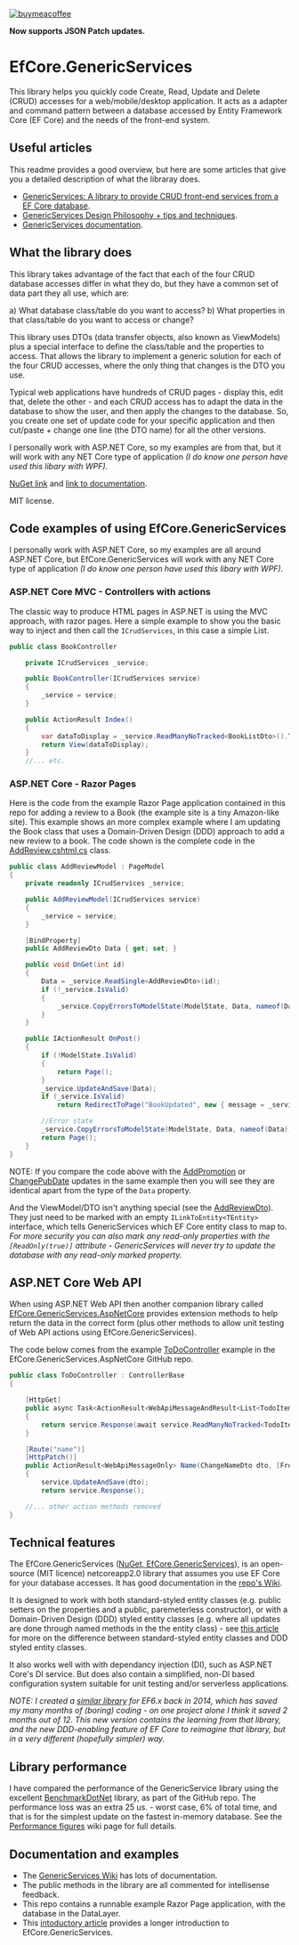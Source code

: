 [
![buymeacoffee](https://www.buymeacoffee.com/assets/img/custom_images/orange_img.png)
](https://www.buymeacoffee.com/l709oYtzp)

**Now supports JSON Patch updates.**

# EfCore.GenericServices

This library helps you quickly code Create, Read, Update and Delete (CRUD) accesses for a web/mobile/desktop application. It acts as a adapter and command pattern between a database accessed by Entity Framework Core (EF Core) and the needs of the front-end system. 

## Useful articles

This readme provides a good overview, but here are some articles that give you a detailed description of what the libraray does.

* [GenericServices: A library to provide CRUD front-end services from a EF Core database](https://www.thereformedprogrammer.net/genericservices-a-library-to-provide-crud-front-end-services-from-a-ef-core-database/).
* [GenericServices Design Philosophy + tips and techniques](https://www.thereformedprogrammer.net/genericservices-design-philosophy-tips-and-techniques/).
* [GenericServices documentation](https://github.com/JonPSmith/EfCore.GenericServices/wiki).


## What the library does

This library takes advantage of the fact that each of the four CRUD database accesses differ in what they do, but they have a common set of data part they all use, which are: 

a) What database class/table do you want to access?
b) What properties in that class/table do you want to access or change?

This library uses DTOs (data transfer objects, also known as ViewModels) plus a special interface to define the class/table and the properties to access.
That allows the library to implement a generic solution for each of the four CRUD accesses, where the only thing that changes is the DTO you use.

Typical web applications have hundreds of CRUD pages - display this, edit that, delete the other -
and each CRUD access has to adapt the data in the database to show the user, and then apply the changes to the database. 
So, you create one set of update code for your specific application and then cut/paste + change one line (the DTO name) for all the other versions. 

I personally work with ASP.NET Core, so my examples are from that, but it will work with any NET Core type of application
*(I do know one person have used this libary with WPF).*

[NuGet link](https://www.nuget.org/packages/EfCore.GenericServices/) and [link to documentation](https://github.com/JonPSmith/EfCore.GenericServices/wiki).

MIT license.

## Code examples of using EfCore.GenericServices

I personally work with ASP.NET Core, so my examples are all around ASP.NET Core, but EfCore.GenericServices will work with any NET Core type of application
*(I do know one person have used this libary with WPF).*

### ASP.NET Core MVC - Controllers with actions

The classic way to produce HTML pages in ASP.NET is using the MVC approach, with razor pages.
Here a simple example to show you the basic way to inject and then call the `ICrudServices`, in this case a simple List.

```csharp
public class BookController

    private ICrudServices _service;

    public BookController(ICrudServices service)
    {
        _service = service;
    }

    public ActionResult Index()
    {
        var dataToDisplay = _service.ReadManyNoTracked<BookListDto>().ToList()
        return View(dataToDisplay);
    }
    //... etc.
```

### ASP.NET Core - Razor Pages

Here is the code from the example Razor Page application contained in this repo for adding a review to a Book (the example site is a tiny Amazon-like site).
This example shows an more complex example where I am updating the Book class that uses a Domain-Driven Design (DDD) approach 
to add a new review to a book. The code shown is the complete code in the [AddReview.cshtml.cs](https://github.com/JonPSmith/EfCore.GenericServices/blob/master/RazorPageApp/Pages/Home/AddReview.cshtml.cs) class.

```csharp
public class AddReviewModel : PageModel
{
    private readonly ICrudServices _service;

    public AddReviewModel(ICrudServices service)
    {
        _service = service;
    }

    [BindProperty]
    public AddReviewDto Data { get; set; }

    public void OnGet(int id)
    {
        Data = _service.ReadSingle<AddReviewDto>(id);
        if (!_service.IsValid)
        {
            _service.CopyErrorsToModelState(ModelState, Data, nameof(Data));
        }
    }

    public IActionResult OnPost()
    {
        if (!ModelState.IsValid)
        {
            return Page();
        }
        _service.UpdateAndSave(Data);
        if (_service.IsValid)
            return RedirectToPage("BookUpdated", new { message = _service.Message});

        //Error state
        _service.CopyErrorsToModelState(ModelState, Data, nameof(Data));
        return Page();
    }
}
```

NOTE: If you compare the code above with the 
[AddPromotion](https://github.com/JonPSmith/EfCore.GenericServices/blob/master/RazorPageApp/Pages/Home/AddPromotion.cshtml.cs) or
[ChangePubDate](https://github.com/JonPSmith/EfCore.GenericServices/blob/master/RazorPageApp/Pages/Home/ChangePubDate.cshtml.cs)
updates in the same example then you will see they are identical apart from the type of the `Data` property.

And the ViewModel/DTO isn't anything special (see the 
[AddReviewDto](https://github.com/JonPSmith/EfCore.GenericServices/blob/master/ServiceLayer/HomeController/Dtos/AddReviewDto.cs)). 
They just need to be marked with an empty 
`ILinkToEntity<TEntity>` interface, which tells GenericServices which EF Core entity 
class to map to. *For more security you can also mark any read-only properties with the 
`[ReadOnly(true)]` attribute - GenericServices will never try to update the 
database with any read-only marked property.*

## ASP.NET Core Web API

When using ASP.NET Web API then another companion library called [EfCore.GenericServices.AspNetCore](https://github.com/JonPSmith/EfCore.GenericServices.AspNetCore)
provides extension methods to help return the data in the correct form (plus other methods to allow unit testing of Web API actions using EfCore.GenericServices).

The code below comes from the example [ToDoController](https://github.com/JonPSmith/EfCore.GenericServices.AspNetCore/blob/master/ExampleWebApi/Controllers/ToDoController.cs)
example in the EfCore.GenericServices.AspNetCore GitHub repo.

```csharp
public class ToDoController : ControllerBase
{

    [HttpGet]
    public async Task<ActionResult<WebApiMessageAndResult<List<TodoItem>>>> GetManyAsync([FromServices]ICrudServices service)
    {
        return service.Response(await service.ReadManyNoTracked<TodoItem>().ToListAsync());
    }

    [Route("name")]
    [HttpPatch()]
    public ActionResult<WebApiMessageOnly> Name(ChangeNameDto dto, [FromServices]ICrudServices service)
    {
        service.UpdateAndSave(dto);
        return service.Response();

    //... other action methods removed 
}
```


## Technical features
The EfCore.GenericServices ([NuGet, EfCore.GenericServices](https://www.nuget.org/packages/EfCore.GenericServices/)), 
is an open-source (MIT licence) netcoreapp2.0 library that assumes you use EF Core for your database accesses. 
It has good documentation in the [repo's Wiki](https://github.com/JonPSmith/EfCore.GenericServices/wiki).

It is designed to work with both standard-styled
entity classes (e.g. public setters on the properties and a public, paremeterless constructor),
or with a Domain-Driven Design (DDD) styled entity classes (e.g. where all updates are done through named 
methods in the the entity class) - see 
[this article](https://www.thereformedprogrammer.net/creating-domain-driven-design-entity-classes-with-entity-framework-core/)
for more on the difference between standard-styled entity classes and DDD styled entity classes.

It also works well with with dependancy injection (DI), such as ASP.NET Core's DI service.
But does also contain a simplified, non-DI based configuration system suitable for unit testing 
and/or serverless applications.

*NOTE: I created a [similar library](https://github.com/JonPSmith/GenericServices)
for EF6.x back in 2014, which has saved my many months of (boring) coding -
on one project alone I think it saved 2 months out of 12.
This new version contains the learning from that library, and the new DDD-enabling feature of EF Core
to reimagine that library, but in a very different (hopefully simpler) way.*

## Library performance

I have compared the performance of the GenericService library using the excellent
[BenchmarkDotNet](https://github.com/dotnet/BenchmarkDotNet) library, as part of the GitHub repo.
The performance loss was an extra 25 us. - worst case, 6% of total time, and that is for the 
simplest update on the fastest in-memory database.
See the [Performance figures](https://github.com/JonPSmith/EfCore.GenericServices/wiki/Performance-figures)
wiki page for full details.

## Documentation and examples
* The [GenericServices Wiki](https://github.com/JonPSmith/EfCore.GenericServices/wiki) has
lots of documentation.
* The public methods in the library are all commented for intellisense feedback.
* This repo contains a runnable example Razor Page application, with the database in the DataLayer.
* This [intoductory article](https://www.thereformedprogrammer.net/genericservices-a-library-to-provide-crud-front-end-services-from-a-ef-core-database/)
provides a longer introduction to EfCore.GenericServices.